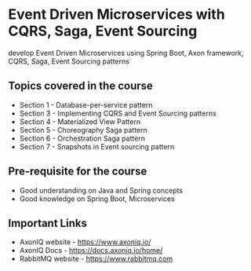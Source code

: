 # Event Driven Microservices with CQRS, Saga, Event Sourcing
develop Event Driven Microservices using Spring Boot, Axon framework, CQRS, Saga, Event Sourcing patterns

## Topics covered in the course
* Section 1 - Database-per-service pattern
* Section 3 - Implementing CQRS and Event Sourcing patterns
* Section 4 - Materialized View Pattern
* Section 5 - Choreography Saga pattern
* Section 6 - Orchestration Saga pattern
* Section 7 - Snapshots in Event sourcing pattern 

## Pre-requisite for the course
- Good understanding on Java and Spring concepts
- Good knowledge on Spring Boot, Microservices

## Important Links
- AxonIQ website - https://www.axoniq.io/
- AxonIQ Docs - https://docs.axoniq.io/home/
- RabbitMQ website - https://www.rabbitmq.com
